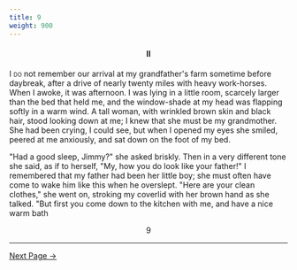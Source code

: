 ```yaml
---
title: 9
weight: 900
---
```

#### <div style="text-align: center">II</div>

I <span style="font-variant: small-caps">do</span> not remember our arrival at my grandfather's farm sometime before daybreak, after a drive of nearly twenty miles with heavy work-horses. When I awoke, it was afternoon. I was lying in a little room, scarcely larger than the bed that held me, and the window-shade at my head was flapping softly in a warm wind. A tall woman, with wrinkled brown skin and black hair, stood looking down at me; I knew that she must be my grandmother. She had been crying, I could see, but when I opened my eyes she smiled, peered at me anxiously, and sat down on the foot of my bed.

"Had a good sleep, Jimmy?" she asked briskly. Then in a very different tone she said, as if to herself, "My, how you do look like your father!" I remembered that my father had been her little boy; she must often have come to wake him like this when he overslept. "Here are your clean clothes," she went on, stroking my coverlid with her brown hand as she talked. "But first you come down to the kitchen with me, and have a nice warm bath

<div style="text-align: center">9</div>

---

[Next Page →](/part-one/chapter-two/10)